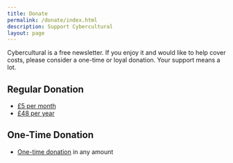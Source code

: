 ```yaml
---
title: Donate
permalink: /donate/index.html
description: Support Cybercultural
layout: page
---
```


<p>Cybercultural is a free newsletter. If you enjoy it 
and would like to help cover costs, please consider 
a one-time or loyal donation. Your support means a lot.</p>

<h2>Regular Donation</h2>
<ul>
<li><a href="https://buy.stripe.com/9AQeXn2eDcRk0126op">£5 per month</a></li> 
<li><a href="https://buy.stripe.com/aEU6qRf1p8B46pq002">£48 per year</a></li>
</ul>

<h2>One-Time Donation</h2>
<ul>
<li><a href="https://buy.stripe.com/bIY4iJg5t4kO5lmfZ1">One-time donation</a> in any amount</li>
</ul>